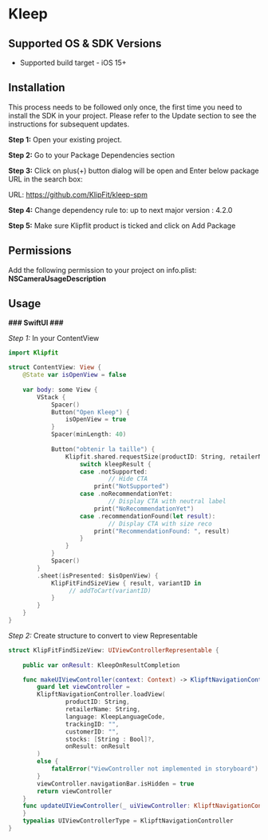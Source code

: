 # Kleep
 
## Supported OS & SDK Versions
- Supported build target - iOS 15+


## Installation

This process needs to be followed only once, the first time you need to install the SDK in your project. Please refer to the Update section to see the instructions for subsequent updates.


**Step 1:** Open your existing project.

**Step 2:** Go to your Package Dependencies section

**Step 3:** Click on plus(+) button dialog will be open and Enter below package URL in the search box:

URL: https://github.com/KlipFit/kleep-spm

**Step 4:** Change dependency rule to: up to next major version : 4.2.0

**Step 5:** Make sure Klipflit product is ticked and click on Add Package

## Permissions

Add the following permission to your project on info.plist: **NSCameraUsageDescription**

## Usage

**###  SwiftUI  ###**

*Step 1:*
In your ContentView

```swift
import Klipfit

struct ContentView: View {
    @State var isOpenView = false
        
    var body: some View {
        VStack {
            Spacer()
            Button("Open Kleep") {
                isOpenView = true
            }
            Spacer(minLength: 40)
            
            Button("obtenir la taille") {
                Klipfit.shared.requestSize(productID: String, retailerName: String, trackingID: "", customerID: "") { kleepResult in
                    switch kleepResult {
                    case .notSupported:
                            // Hide CTA
                        print("NotSupported")
                    case .noRecommendationYet:
                            // Display CTA with neutral label
                        print("NoRecommendationYet")
                    case .recommendationFound(let result):
                            // Display CTA with size reco
                        print("RecommendationFound: ", result)
                    }
                }
            }
            Spacer()
        }
        .sheet(isPresented: $isOpenView) {
            KlipFitFindSizeView { result, variantID in 
                 // addToCart(variantID)
            }
        }
    }
}
``` 

*Step 2:*
Create structure to convert to view Representable
```swift
struct KlipFitFindSizeView: UIViewControllerRepresentable {
        
    public var onResult: KleepOnResultCompletion

    func makeUIViewController(context: Context) -> KlipftNavigationController {
        guard let viewController =
        KlipftNavigationController.loadView(
                productID: String,
                retailerName: String,
                language: KleepLanguageCode,
                trackingID: "",
                customerID: "",
                stocks: [String : Bool]?,
                onResult: onResult
        )
        else {
            fatalError("ViewController not implemented in storyboard")
        }
        viewController.navigationBar.isHidden = true
        return viewController
    }
    func updateUIViewController(_ uiViewController: KlipftNavigationController, context: Context) {
    }
    typealias UIViewControllerType = KlipftNavigationController
}

```
